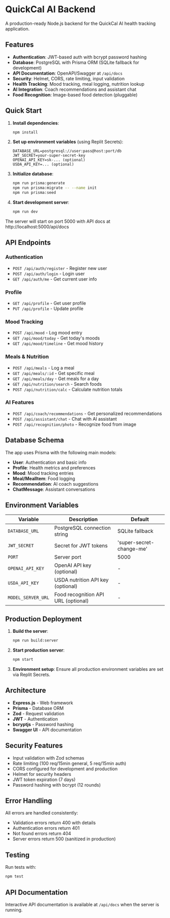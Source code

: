
# QuickCal AI Backend

A production-ready Node.js backend for the QuickCal AI health tracking application.

## Features

- **Authentication**: JWT-based auth with bcrypt password hashing
- **Database**: PostgreSQL with Prisma ORM (SQLite fallback for development)
- **API Documentation**: OpenAPI/Swagger at `/api/docs`
- **Security**: Helmet, CORS, rate limiting, input validation
- **Health Tracking**: Mood tracking, meal logging, nutrition lookup
- **AI Integration**: Coach recommendations and assistant chat
- **Food Recognition**: Image-based food detection (pluggable)

## Quick Start

1. **Install dependencies**:
   ```bash
   npm install
   ```

2. **Set up environment variables** (using Replit Secrets):
   ```
   DATABASE_URL=postgresql://user:pass@host:port/db
   JWT_SECRET=your-super-secret-key
   OPENAI_API_KEY=sk-... (optional)
   USDA_API_KEY=... (optional)
   ```

3. **Initialize database**:
   ```bash
   npm run prisma:generate
   npm run prisma:migrate -- --name init
   npm run prisma:seed
   ```

4. **Start development server**:
   ```bash
   npm run dev
   ```

The server will start on port 5000 with API docs at http://localhost:5000/api/docs

## API Endpoints

### Authentication
- `POST /api/auth/register` - Register new user
- `POST /api/auth/login` - Login user
- `GET /api/auth/me` - Get current user info

### Profile
- `GET /api/profile` - Get user profile
- `PUT /api/profile` - Update profile

### Mood Tracking
- `POST /api/mood` - Log mood entry
- `GET /api/mood/today` - Get today's moods
- `GET /api/mood/timeline` - Get mood history

### Meals & Nutrition
- `POST /api/meals` - Log a meal
- `GET /api/meals/:id` - Get specific meal
- `GET /api/meals/day` - Get meals for a day
- `GET /api/nutrition/search` - Search foods
- `POST /api/nutrition/calc` - Calculate nutrition totals

### AI Features
- `POST /api/coach/recommendations` - Get personalized recommendations
- `POST /api/assistant/chat` - Chat with AI assistant
- `POST /api/recognition/photo` - Recognize food from image

## Database Schema

The app uses Prisma with the following main models:
- **User**: Authentication and basic info
- **Profile**: Health metrics and preferences
- **Mood**: Mood tracking entries
- **Meal/MealItem**: Food logging
- **Recommendation**: AI coach suggestions
- **ChatMessage**: Assistant conversations

## Environment Variables

| Variable | Description | Default |
|----------|-------------|---------|
| `DATABASE_URL` | PostgreSQL connection string | SQLite fallback |
| `JWT_SECRET` | Secret for JWT tokens | 'super-secret-change-me' |
| `PORT` | Server port | 5000 |
| `OPENAI_API_KEY` | OpenAI API key (optional) | - |
| `USDA_API_KEY` | USDA nutrition API key (optional) | - |
| `MODEL_SERVER_URL` | Food recognition API URL (optional) | - |

## Production Deployment

1. **Build the server**:
   ```bash
   npm run build:server
   ```

2. **Start production server**:
   ```bash
   npm start
   ```

3. **Environment setup**: Ensure all production environment variables are set via Replit Secrets.

## Architecture

- **Express.js** - Web framework
- **Prisma** - Database ORM
- **Zod** - Request validation
- **JWT** - Authentication
- **bcryptjs** - Password hashing
- **Swagger UI** - API documentation

## Security Features

- Input validation with Zod schemas
- Rate limiting (100 req/15min general, 5 req/15min auth)
- CORS configured for development and production
- Helmet for security headers
- JWT token expiration (7 days)
- Password hashing with bcrypt (12 rounds)

## Error Handling

All errors are handled consistently:
- Validation errors return 400 with details
- Authentication errors return 401
- Not found errors return 404
- Server errors return 500 (sanitized in production)

## Testing

Run tests with:
```bash
npm test
```

## API Documentation

Interactive API documentation is available at `/api/docs` when the server is running.
